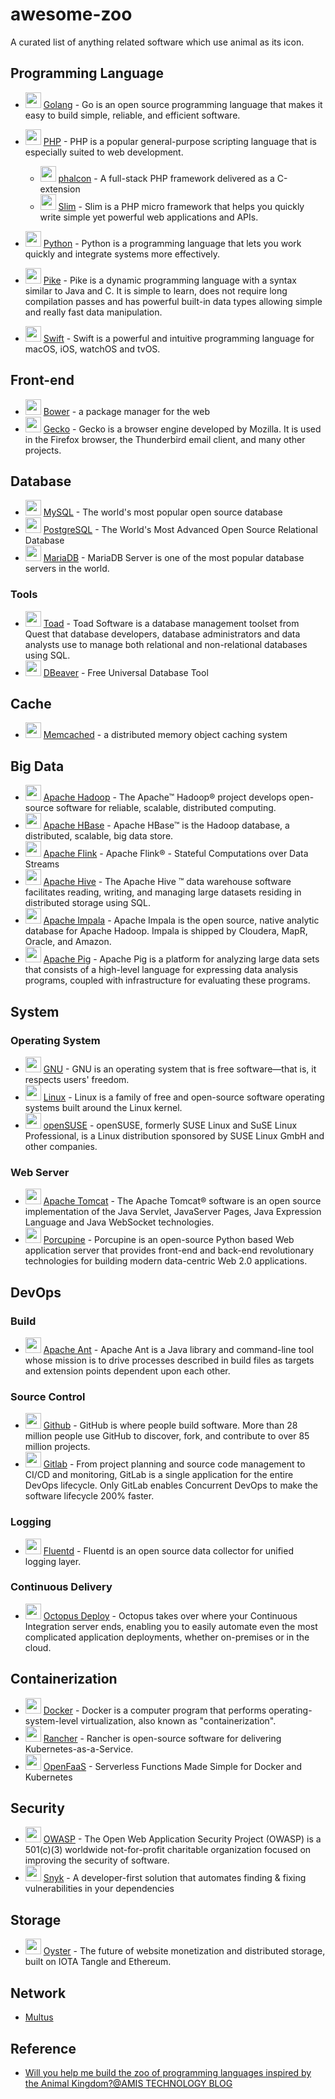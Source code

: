 # awesome-zoo

A curated list of anything related software which use animal as its icon.

## Programming Language

* <img width="25" src="https://sdtimes.com/wp-content/uploads/2018/02/golang.sh_-490x490.png"> [Golang](https://golang.org/) - Go is an open source programming language that makes it easy to build simple, reliable, and efficient software.
* <img width="25" src="https://upload.wikimedia.org/wikipedia/commons/thumb/3/31/Webysther_20160423_-_Elephpant.svg/1024px-Webysther_20160423_-_Elephpant.svg.png"> [PHP](http://www.php.net/) - PHP is a popular general-purpose scripting language that is especially suited to web development.
  * <img width="25" src="https://phalconphp.com/images/logo.png"> [phalcon](https://phalconphp.com/) - A full-stack PHP framework delivered as a C-extension
  * <img width="25" src="https://www.slimframework.com/assets/images/favicon.png"> [Slim](https://www.slimframework.com/) - Slim is a PHP micro framework that helps you quickly write simple yet powerful web applications and APIs.

* <img width="25" src="https://www.python.org/static/opengraph-icon-200x200.png"> [Python](https://www.python.org/) - Python is a programming language that lets you work quickly and integrate systems more effectively.
* <img width="25" src="https://avatars0.githubusercontent.com/u/380260?s=200&v=4"> [Pike](http://pike.lysator.liu.se/) - Pike is a dynamic programming language with a syntax similar to Java and C. It is simple to learn, does not require long compilation passes and has powerful built-in data types allowing simple and really fast data manipulation.
* <img width="25" src="https://swift.org/apple-touch-icon.png"> [Swift](https://swift.org/) - Swift is a powerful and intuitive programming language for macOS, iOS, watchOS and tvOS.

## Front-end

* <img width="25" src="https://bower.io/img/bower-logo.png"> [Bower](https://bower.io/) - a package manager for the web
* <img width="25" src="https://upload.wikimedia.org/wikipedia/en/thumb/d/d4/Mozillagecko-logo.svg/181px-Mozillagecko-logo.svg.png"> [Gecko](https://developer.mozilla.org/en-US/docs/Mozilla/Gecko) - Gecko is a browser engine developed by Mozilla. It is used in the Firefox browser, the Thunderbird email client, and many other projects.

## Database

* <img width="25" src="https://planet.mysql.com/images/planet-logo.svg"> [MySQL](https://www.mysql.com/) - The world's most popular open source database
* <img width="25" src="https://www.postgresql.org/media/img/about/press/elephant.png"> [PostgreSQL](https://www.postgresql.org/) - The World's Most Advanced Open Source Relational Database
* <img width="25" src="https://mariadb.org/wp-content/uploads/2017/03/cropped-MariaDB-seal-white-512x512-180x180.png"> [MariaDB](https://mariadb.org/) - MariaDB Server is one of the most popular database servers in the world.

### Tools

* <img width="25" src="http://www.toadworld.com/hubfs/4130326/templates/images/toad.svg"> [Toad](http://www.toadworld.com/) - Toad Software is a database management toolset from Quest that database developers, database administrators and data analysts use to manage both relational and non-relational databases using SQL.
* <img width="25" src="https://dbeaver.io/wp-content/uploads/2015/09/beaver-head.png"> [DBeaver](https://dbeaver.io/) - Free Universal Database Tool

## Cache

* <img width="25" src="https://cdn.worldvectorlogo.com/logos/memcached.svg"> [Memcached](https://memcached.org/) - a distributed memory object caching system

## Big Data

* <img width="25" src="https://hadoop.apache.org/elephant.png"> [Apache Hadoop](https://hadoop.apache.org/) - The Apache™ Hadoop® project develops open-source software for reliable, scalable, distributed computing.
* <img width="25" src="https://cdn.worldvectorlogo.com/logos/hbase.svg"> [Apache HBase](https://hbase.apache.org/) - Apache HBase™ is the Hadoop database, a distributed, scalable, big data store.
* <img width="25" src="https://flink.apache.org/img/logo/png/50/color_50.png"> [Apache Flink](https://flink.apache.org/) - Apache Flink® - Stateful Computations over Data Streams
* <img width="25" src="https://hive.apache.org/images/hive_logo_medium.jpg"> [Apache Hive](https://hive.apache.org/) - The Apache Hive ™ data warehouse software facilitates reading, writing, and managing large datasets residing in distributed storage using SQL.
* <img width="25" src="https://impala.apache.org/img/impala-logo.png"> [Apache Impala](https://impala.apache.org/) - Apache Impala is the open source, native analytic database for Apache Hadoop. Impala is shipped by Cloudera, MapR, Oracle, and Amazon.
* <img width="25" src="https://pig.apache.org/images/pig-logo.gif"> [Apache Pig](https://pig.apache.org/) - Apache Pig is a platform for analyzing large data sets that consists of a high-level language for expressing data analysis programs, coupled with infrastructure for evaluating these programs.

## System

### Operating System

* <img width="25" src="https://www.gnu.org/server/staging/fundraiser/heckert_gnu.transp-white.small.png"> [GNU](https://www.gnu.org/) - GNU is an operating system that is free software—that is, it respects users' freedom.
* <img width="25" src="https://www.linux.org/images/linuxfav.png"> [Linux](https://www.linux.org/) - Linux is a family of free and open-source software operating systems built around the Linux kernel.
* <img width="25" src="https://www.opensuse.org/build/images/opensuse-logo.png"> [openSUSE](https://www.opensuse.org/) - openSUSE, formerly SUSE Linux and SuSE Linux Professional, is a Linux distribution sponsored by SUSE Linux GmbH and other companies.

### Web Server

* <img width="25" src="https://tomcat.apache.org/res/images/tomcat.png"> [Apache Tomcat](http://tomcat.apache.org/) - The Apache Tomcat® software is an open source implementation of the Java Servlet, JavaServer Pages, Java Expression Language and Java WebSocket technologies.
* <img width="25" src="http://www.innoscript.org/porcupine/images/porcupineicon16.png"> [Porcupine](http://www.innoscript.org) - Porcupine is an open-source Python based Web application server that provides front-end and back-end revolutionary technologies for building modern data-centric Web 2.0 applications.

## DevOps

### Build

* <img width="25" src="https://ant.apache.org/images/project-logo.gif"> [Apache Ant](https://ant.apache.org/) - Apache Ant is a Java library and command-line tool whose mission is to drive processes described in build files as targets and extension points dependent upon each other.

### Source Control

* <img width="25" src="https://github.githubassets.com/images/modules/logos_page/Octocat.png"> [Github](github.com) - GitHub is where people build software. More than 28 million people use GitHub to discover, fork, and contribute to over 85 million projects.
* <img width="25" src="https://gitlab.com/gitlab-com/gitlab-artwork/raw/master/logo/logo.png"> [Gitlab](https://gitlab.com/) - From project planning and source code management to CI/CD and monitoring, GitLab is a single application for the entire DevOps lifecycle. Only GitLab enables Concurrent DevOps to make the software lifecycle 200% faster.

### Logging

* <img width="25" src="https://www.fluentd.org/favicon.ico"> [Fluentd](https://www.fluentd.org/) - Fluentd is an open source data collector for unified logging layer.

### Continuous Delivery

* <img width="25" src="https://octopus.com/images/(global)/favicon.png"> [Octopus Deploy](https://octopus.com/) - Octopus takes over where your Continuous Integration server ends, enabling you to easily automate even the most complicated application deployments, whether on-premises or in the cloud.

## Containerization

* <img width="25" src="https://www.docker.com/sites/default/files/d8/Docker-R-Logo-08-2018-Monochomatic-RGB_Moby-x1.png"> [Docker](https://www.docker.com/) - Docker is a computer program that performs operating-system-level virtualization, also known as "containerization".
* <img width="25" src="https://rancher.com/img/brand-guidelines/assets/logos/svg/cow/rancher-logo-cow-blue.svg"> [Rancher](https://rancher.com) - Rancher is open-source software for delivering Kubernetes-as-a-Service.
* <img width="25" src="https://www.openfaas.com/images/favicon.png"> [OpenFaaS](https://www.openfaas.com/) - Serverless Functions Made Simple for Docker and Kubernetes

## Security

* <img width="25" src="https://www.owasp.org/images/3/34/Owasp_logo_normal.jpg"> [OWASP](https://www.owasp.org/) - The Open Web Application Security Project (OWASP) is a 501(c)(3) worldwide not-for-profit charitable organization focused on improving the security of software.
* <img width="25" src="https://res.cloudinary.com/snyk/image/upload/v1533761770/logo-1_wtob68.svg"> [Snyk](https://snyk.io/) - A developer-first solution that automates finding & fixing vulnerabilities in your dependencies

## Storage

* <img width="25" src="https://oysterprotocol.com/wp-content/uploads/2018/07/cropped-oyster-logo-150x150.png"> [Oyster](https://oysterprotocol.com/) - The future of website monetization and distributed storage, built on IOTA Tangle and Ethereum.

## Network

* [Multus](https://github.com/intel/multus-cni)

## Reference

* [Will you help me build the zoo of programming languages inspired by the Animal Kingdom?@AMIS TECHNOLOGY BLOG](https://technology.amis.nl/2018/01/14/the-zoo-programming-languages-named-after-animals/)

